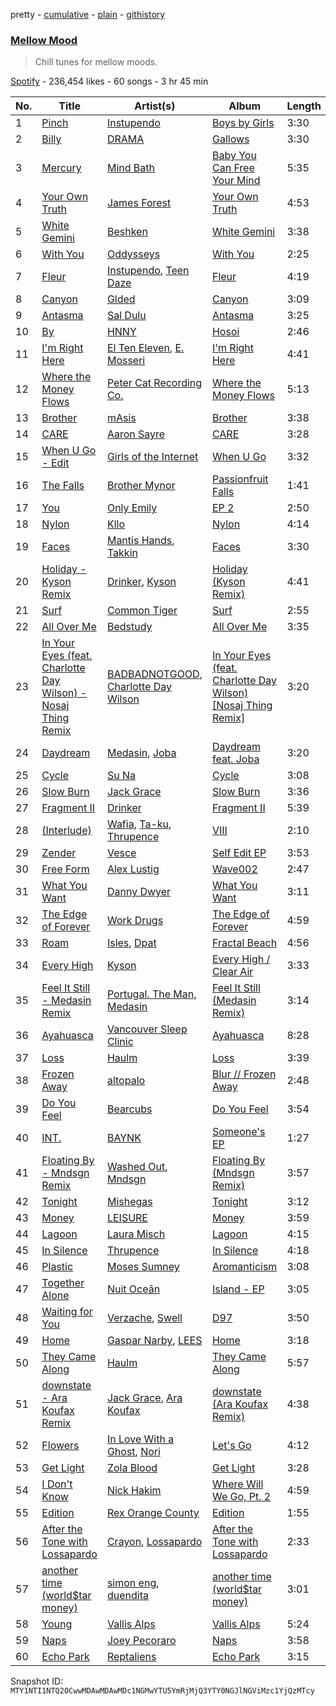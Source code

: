 pretty - [cumulative](/playlists/cumulative/37i9dQZF1DX2n5hpuulC75.md) - [plain](/playlists/plain/37i9dQZF1DX2n5hpuulC75) - [githistory](https://github.githistory.xyz/mackorone/spotify-playlist-archive/blob/main/playlists/plain/37i9dQZF1DX2n5hpuulC75)

### [Mellow Mood](https://open.spotify.com/playlist/37i9dQZF1DX2n5hpuulC75)

> Chill tunes for mellow moods.

[Spotify](https://open.spotify.com/user/spotify) - 236,454 likes - 60 songs - 3 hr 45 min

| No. | Title | Artist(s) | Album | Length |
|---|---|---|---|---|
| 1 | [Pinch](https://open.spotify.com/track/6wK7VH9tPHMztCRHx33E8u) | [Instupendo](https://open.spotify.com/artist/3ctnkEZGtVBTxS7IMin8nC) | [Boys by Girls](https://open.spotify.com/album/4KnjTXIO4Znm41fTeNEOPd) | 3:30 |
| 2 | [Billy](https://open.spotify.com/track/7CgenkSQAeoZnPbT6RVFXP) | [DRAMA](https://open.spotify.com/artist/7LvvNoUPwTZpgXDWBRrfHg) | [Gallows](https://open.spotify.com/album/3FaD5MKAsVySYyWnDqfuKV) | 3:30 |
| 3 | [Mercury](https://open.spotify.com/track/7qIcIbwxgoELlu989d3paB) | [Mind Bath](https://open.spotify.com/artist/6FdP93iZOV7BclbYDSlGOC) | [Baby You Can Free Your Mind](https://open.spotify.com/album/7vajxfrenQypkMf4vXj5nI) | 5:35 |
| 4 | [Your Own Truth](https://open.spotify.com/track/2wfqHxQtKQxHrsscsJRNrM) | [James Forest](https://open.spotify.com/artist/6TWuwqkarDY2IXyFaGAQd4) | [Your Own Truth](https://open.spotify.com/album/4vwKFcNLE0kUe8tsb7M4I7) | 4:53 |
| 5 | [White Gemini](https://open.spotify.com/track/4PuTvnil6uy4m6DGSnxrHE) | [Beshken](https://open.spotify.com/artist/5sHn9ENA6XtnLmOrVQt2BB) | [White Gemini](https://open.spotify.com/album/7IXVOxHTpOMXaMQivGKfuE) | 3:38 |
| 6 | [With You](https://open.spotify.com/track/2lskCyax2W4xf0OIvu1sus) | [Oddysseys](https://open.spotify.com/artist/7b5YV6ZD7IcamrC28c6cUd) | [With You](https://open.spotify.com/album/6DNml4of4LLHUa5FTBnJXu) | 2:25 |
| 7 | [Fleur](https://open.spotify.com/track/28a0RlnfHnnJ5tBA7OIPos) | [Instupendo](https://open.spotify.com/artist/3ctnkEZGtVBTxS7IMin8nC), [Teen Daze](https://open.spotify.com/artist/2GE6MAdyGzeXpY9TwIYd3l) | [Fleur](https://open.spotify.com/album/0HAiMf04OeW4qcgoN4wU82) | 4:19 |
| 8 | [Canyon](https://open.spotify.com/track/6aVohiCJIKSl1KRprTMOHX) | [Glded](https://open.spotify.com/artist/6LQHbUxsIOTU2vkzbUaXCH) | [Canyon](https://open.spotify.com/album/3wuICxTDIz3Mvg9qZ24WJT) | 3:09 |
| 9 | [Antasma](https://open.spotify.com/track/5RxZ8rFeQPBqefaWqEk3Ex) | [Sal Dulu](https://open.spotify.com/artist/6vZPwPZBhP2RCPcijCfRAV) | [Antasma](https://open.spotify.com/album/2shJEUIURDIlMslYeCl0zl) | 3:25 |
| 10 | [By](https://open.spotify.com/track/5C4sp6JprCFTO9ZQcg4qXs) | [HNNY](https://open.spotify.com/artist/6Yae9Ia1nq6JLLojBzwN1r) | [Hosoi](https://open.spotify.com/album/7zhdVONU5HcwpbmC7XtXsn) | 2:46 |
| 11 | [I'm Right Here](https://open.spotify.com/track/1P6nShfHtDMPeX9ioSpuDB) | [El Ten Eleven](https://open.spotify.com/artist/0d1j4VJ7gzAJaDslzmjTF0), [E\. Mosseri](https://open.spotify.com/artist/6uGJAxVdyHS0giyh2TzRWI) | [I'm Right Here](https://open.spotify.com/album/40FBsidorGc3bClqQAvXYe) | 4:41 |
| 12 | [Where the Money Flows](https://open.spotify.com/track/2B7MsTiOgVN0S7LHaTrt9w) | [Peter Cat Recording Co.](https://open.spotify.com/artist/41Nu7NgAj9rJxjj7JDuXrV) | [Where the Money Flows](https://open.spotify.com/album/2I9KdP79osKWxAa5LZMupE) | 5:13 |
| 13 | [Brother](https://open.spotify.com/track/6gtZgL7jUHYUQa3JvFJT90) | [mAsis](https://open.spotify.com/artist/1DTI5o8qbqWDGjftQlS4dw) | [Brother](https://open.spotify.com/album/2EY8U8KLgvUn5f7eUNxVN5) | 3:38 |
| 14 | [CARE](https://open.spotify.com/track/3VAdf6BXxTA7EpkaMvLxG4) | [Aaron Sayre](https://open.spotify.com/artist/5nFlxnPm75iO0XQTbmwxNZ) | [CARE](https://open.spotify.com/album/7AIKjTBeXLL1CseXezoqOp) | 3:28 |
| 15 | [When U Go \- Edit](https://open.spotify.com/track/2F3BynnuqegS6LOqnKYkn4) | [Girls of the Internet](https://open.spotify.com/artist/5tGmvKTFVL9bGZTxtvopHE) | [When U Go](https://open.spotify.com/album/2MWgIRGRWp2c0i1ak5bWVI) | 3:32 |
| 16 | [The Falls](https://open.spotify.com/track/77DvRscXwJ3N1xDyDch9KS) | [Brother Mynor](https://open.spotify.com/artist/2zTqapX1Uq3oXLkFIKG7Zq) | [Passionfruit Falls](https://open.spotify.com/album/44ozrkhehRvsNSufykTZ5l) | 1:41 |
| 17 | [You](https://open.spotify.com/track/4hUwGugDAOjypsfNyagxbA) | [Only Emily](https://open.spotify.com/artist/7zQJLySlh6khVpyF4W1IdT) | [EP 2](https://open.spotify.com/album/63nEJyxKj0LvRo3BUWoRK4) | 2:50 |
| 18 | [Nylon](https://open.spotify.com/track/4PfP4WMGO1ltuffPS27Bll) | [Kllo](https://open.spotify.com/artist/0RDC2Krd2nmqseGx5C8PQz) | [Nylon](https://open.spotify.com/album/3F5itcyJtIPXSaMjrY0jao) | 4:14 |
| 19 | [Faces](https://open.spotify.com/track/56pbX11yH6Ud2nuprJ111k) | [Mantis Hands](https://open.spotify.com/artist/1iqF9deWyPSHS48JzVFUk4), [Takkin](https://open.spotify.com/artist/6YJXZoTvzi4NK03J19R73d) | [Faces](https://open.spotify.com/album/5z0nZiOFUEMlewHJXY3ot4) | 3:30 |
| 20 | [Holiday \- Kyson Remix](https://open.spotify.com/track/3EsqrnNfJ9CgKtmqM8dJPN) | [Drinker](https://open.spotify.com/artist/2BfQmbIWtDNKSSHNAEOQur), [Kyson](https://open.spotify.com/artist/1ysHnRqLx1sIFxUlahQftx) | [Holiday \(Kyson Remix\)](https://open.spotify.com/album/13suTnGeieJJA5mF9ivLH2) | 4:41 |
| 21 | [Surf](https://open.spotify.com/track/4z5yrhsjY4HdWCZ5hxEEIb) | [Common Tiger](https://open.spotify.com/artist/3cFbMn6PWzK9ukWYrObGDi) | [Surf](https://open.spotify.com/album/6V91Y8wm7R34YiFIfozLqa) | 2:55 |
| 22 | [All Over Me](https://open.spotify.com/track/7N2KPKZAutekLgLNEg2AOF) | [Bedstudy](https://open.spotify.com/artist/7J2sXHrIECKuTgcKzNxz46) | [All Over Me](https://open.spotify.com/album/0UhBRmr4xtK0LMc9jwNyFC) | 3:35 |
| 23 | [In Your Eyes \(feat\. Charlotte Day Wilson\) \- Nosaj Thing Remix](https://open.spotify.com/track/7rcbHVWq8rCgpC6dO93kyl) | [BADBADNOTGOOD](https://open.spotify.com/artist/65dGLGjkw3UbddUg2GKQoZ), [Charlotte Day Wilson](https://open.spotify.com/artist/3GQboECxDT1xqPPWC30p7v) | [In Your Eyes \(feat\. Charlotte Day Wilson\) \[Nosaj Thing Remix\]](https://open.spotify.com/album/7fSFSItBNFLhjgH1c4F59R) | 3:20 |
| 24 | [Daydream](https://open.spotify.com/track/6DEDhjTllUrPw29BivTvn2) | [Medasin](https://open.spotify.com/artist/62vbsDRAq0qHdezaCOzB0T), [Joba](https://open.spotify.com/artist/2t64CHsmWouJNyXSwy5q2q) | [Daydream feat\. Joba](https://open.spotify.com/album/0WRsSZMzGnH9f4HOfzTybZ) | 3:20 |
| 25 | [Cycle](https://open.spotify.com/track/20Ugh1BvRxLSRiOmNylQoA) | [Su Na](https://open.spotify.com/artist/3GZowazH5ZdOUanJadDd4s) | [Cycle](https://open.spotify.com/album/2PzYL5a3De3BZIvJPCCitP) | 3:08 |
| 26 | [Slow Burn](https://open.spotify.com/track/6uSNQLr7hNFCsRCY0C2WJ9) | [Jack Grace](https://open.spotify.com/artist/4aj0Uc8eSN4NQPhLkFZSGB) | [Slow Burn](https://open.spotify.com/album/7dpk0QXdjtRSLqkbFnBSKg) | 3:36 |
| 27 | [Fragment II](https://open.spotify.com/track/4BE2zxYvp7iUqaj6nb7kyb) | [Drinker](https://open.spotify.com/artist/2BfQmbIWtDNKSSHNAEOQur) | [Fragment II](https://open.spotify.com/album/0w3OKPMhnsAMivBZCjMBZL) | 5:39 |
| 28 | [\(Interlude\)](https://open.spotify.com/track/3fVlhP6MF3Wfq4Zaa5Oann) | [Wafia](https://open.spotify.com/artist/0FL2d6iFFNAV3yBUbXjZ1U), [Ta\-ku](https://open.spotify.com/artist/13Kd75NSHSp9lB4CaqPMOV), [Thrupence](https://open.spotify.com/artist/33WEbJHirq23bohapH3pI9) | [VIII](https://open.spotify.com/album/0Vp2DwDWSTLzC99vUZEMdG) | 2:10 |
| 29 | [Zender](https://open.spotify.com/track/51WLmjgPAVhLnrjfQZ6tzh) | [Vesce](https://open.spotify.com/artist/2LOAyFzBD2LyAQby6Z6DKn) | [Self Edit EP](https://open.spotify.com/album/0gfvYcS9zeSgdaGc0nSEoN) | 3:53 |
| 30 | [Free Form](https://open.spotify.com/track/04qxabD9hKT45HsrOQqdVg) | [Alex Lustig](https://open.spotify.com/artist/5oLxJrktO7kOEJANS6nkZB) | [Wave002](https://open.spotify.com/album/1YdM5ZC57DMiQLAvsIWwAU) | 2:47 |
| 31 | [What You Want](https://open.spotify.com/track/41s8bVDv8tt5RiJ6V12grq) | [Danny Dwyer](https://open.spotify.com/artist/52dJMOJVjZ8ArXL4dDJ3Nd) | [What You Want](https://open.spotify.com/album/3GqhyF67ndGTkNjQD7Qz5M) | 3:11 |
| 32 | [The Edge of Forever](https://open.spotify.com/track/0v6dmK9TWQWY6NqBG7YVpK) | [Work Drugs](https://open.spotify.com/artist/0wLfAlTh58anndtgqA0MCU) | [The Edge of Forever](https://open.spotify.com/album/7KqxTEDu8NOKcr2665Zryv) | 4:59 |
| 33 | [Roam](https://open.spotify.com/track/6IfTJV3EFa20dpbp16PCLa) | [Isles](https://open.spotify.com/artist/5xwOOHYjyogCTn5St1rjLi), [Dpat](https://open.spotify.com/artist/5tCcGNhAW0do4RlIz9WilZ) | [Fractal Beach](https://open.spotify.com/album/2CHTice1Q8RAhifkpCvBvz) | 4:56 |
| 34 | [Every High](https://open.spotify.com/track/7vLqTNvm9cBl74CeiWmcId) | [Kyson](https://open.spotify.com/artist/1ysHnRqLx1sIFxUlahQftx) | [Every High / Clear Air](https://open.spotify.com/album/49QehWRE2HdUglkzcysZW9) | 3:33 |
| 35 | [Feel It Still \- Medasin Remix](https://open.spotify.com/track/4m6ObZmZ7wnyrKtmLvlyVE) | [Portugal\. The Man](https://open.spotify.com/artist/4kI8Ie27vjvonwaB2ePh8T), [Medasin](https://open.spotify.com/artist/62vbsDRAq0qHdezaCOzB0T) | [Feel It Still \(Medasin Remix\)](https://open.spotify.com/album/4zeRHgIHK8iRQ7vs3t1BJF) | 3:14 |
| 36 | [Ayahuasca](https://open.spotify.com/track/6oVm5ocTB8B0rjO5dZk8Px) | [Vancouver Sleep Clinic](https://open.spotify.com/artist/77BznF1Dr1k5KyEZ6Nn3jB) | [Ayahuasca](https://open.spotify.com/album/241mYCg9mXZXgfTAlTsktH) | 8:28 |
| 37 | [Loss](https://open.spotify.com/track/1yZUxtk1VoMiYUnD1yOjo8) | [Haulm](https://open.spotify.com/artist/6a0Kn7yto6kNqngYq9fC21) | [Loss](https://open.spotify.com/album/5p9mx2AX05jn6rzjzKUYNX) | 3:39 |
| 38 | [Frozen Away](https://open.spotify.com/track/4hboEacHpNTLg2xPmAfjR3) | [altopalo](https://open.spotify.com/artist/7uK0DQd6ovJfq8IjDy64fE) | [Blur // Frozen Away](https://open.spotify.com/album/2fqV2w0MSDUocsbpI0OSaa) | 2:48 |
| 39 | [Do You Feel](https://open.spotify.com/track/1o7GN5kATFdAUw1d8Uimba) | [Bearcubs](https://open.spotify.com/artist/5iPtkyoEOCILhwFgl2a2d3) | [Do You Feel](https://open.spotify.com/album/6zD2T7eIlbfZq3rZb1ngcW) | 3:54 |
| 40 | [INT.](https://open.spotify.com/track/0PkdPVAAf35WruJQsj9OSb) | [BAYNK](https://open.spotify.com/artist/28yVvEvA2lT3K5RNIhV1Dj) | [Someone's EP](https://open.spotify.com/album/7nONNWbe5d7OrhVPzivguN) | 1:27 |
| 41 | [Floating By \- Mndsgn Remix](https://open.spotify.com/track/7KlnAsAp5d2liLfQnUXITM) | [Washed Out](https://open.spotify.com/artist/5juOkIIy18sFw9L30syt1Z), [Mndsgn](https://open.spotify.com/artist/4GcpBLY8g8NrmimWbssM26) | [Floating By \(Mndsgn Remix\)](https://open.spotify.com/album/3KG1lZGWbEGUG3SvZFUUHb) | 3:57 |
| 42 | [Tonight](https://open.spotify.com/track/0Xx0UPF4loz1ZJeZs4yhA0) | [Mishegas](https://open.spotify.com/artist/1F3BcbR6yzILOCzzA3i0Rh) | [Tonight](https://open.spotify.com/album/0v32AOjRz05Bsmt2gwaoET) | 3:12 |
| 43 | [Money](https://open.spotify.com/track/1Pvp3lLLxoc0qKBDUjHvvn) | [LEISURE](https://open.spotify.com/artist/7b04D0yLktCUpvxQBhmG7R) | [Money](https://open.spotify.com/album/1o78NPweWzYF2cH9iWayZg) | 3:59 |
| 44 | [Lagoon](https://open.spotify.com/track/5A7FKtfUqykPsmQ1wMZLDo) | [Laura Misch](https://open.spotify.com/artist/0NrVrf231eji48nhNUJTXe) | [Lagoon](https://open.spotify.com/album/5JaQ8AXFiX3bgStAAKs4Eb) | 4:15 |
| 45 | [In Silence](https://open.spotify.com/track/0BsFp2sJPOdtRg3oUVWuh8) | [Thrupence](https://open.spotify.com/artist/33WEbJHirq23bohapH3pI9) | [In Silence](https://open.spotify.com/album/5rTCzfuf6vmgD08IQBJlsx) | 4:18 |
| 46 | [Plastic](https://open.spotify.com/track/18gcopzbu2DjQjR2DI5pE8) | [Moses Sumney](https://open.spotify.com/artist/5W10uJRsbt9bROJDKoI1Wn) | [Aromanticism](https://open.spotify.com/album/30WjNaR79shSTGB52IJTw0) | 3:08 |
| 47 | [Together Alone](https://open.spotify.com/track/3EIrhX6rhOZZ9tageWD5Om) | [Nuit Oceān](https://open.spotify.com/artist/4qhCtPKoctC2e4ADsXifH4) | [Island \- EP](https://open.spotify.com/album/0Tfyv7ejRsl3zr8xm16XAr) | 3:05 |
| 48 | [Waiting for You](https://open.spotify.com/track/6VnADht5DZuwR3aYX4Ufz2) | [Verzache](https://open.spotify.com/artist/59KX7XUUgAOOo5IyDjca0T), [Swell](https://open.spotify.com/artist/78xSB1R1x8T6o0QuRaodez) | [D97](https://open.spotify.com/album/0AVlhmontGKMUo0DlqJtS2) | 3:50 |
| 49 | [Home](https://open.spotify.com/track/0BgY4FS807k1sfs4ncUxJd) | [Gaspar Narby](https://open.spotify.com/artist/2j4vLZ1ZNKpYCPhk98FR2s), [LEES](https://open.spotify.com/artist/7GS5zVk2C5Bt4Gnzl87py5) | [Home](https://open.spotify.com/album/5jGmagbLNTCg0PvFJxXkyC) | 3:18 |
| 50 | [They Came Along](https://open.spotify.com/track/2pHmVgvvl7IJdxaofJ88YX) | [Haulm](https://open.spotify.com/artist/6a0Kn7yto6kNqngYq9fC21) | [They Came Along](https://open.spotify.com/album/5xpYPGDdWhSsP6DuRwYub5) | 5:57 |
| 51 | [downstate \- Ara Koufax Remix](https://open.spotify.com/track/4iYwaMVjH0E0QuSTWZlWg7) | [Jack Grace](https://open.spotify.com/artist/4aj0Uc8eSN4NQPhLkFZSGB), [Ara Koufax](https://open.spotify.com/artist/6DiOOEpE72LMevCgPUlNNO) | [downstate \(Ara Koufax Remix\)](https://open.spotify.com/album/6FmE1Ipm1ljBpRg3pNzaDI) | 4:38 |
| 52 | [Flowers](https://open.spotify.com/track/5VnaOLeK1lKfULuNwet8ck) | [In Love With a Ghost](https://open.spotify.com/artist/21tDFddcOFDYmiobTcls2O), [Nori](https://open.spotify.com/artist/1ZVchQJoK0CP4PR7bgr2Lo) | [Let's Go](https://open.spotify.com/album/7A1vIevZg3nz7jOjbfNh6R) | 4:12 |
| 53 | [Get Light](https://open.spotify.com/track/3VGqj3ZkIKE6dZCqXZQdIk) | [Zola Blood](https://open.spotify.com/artist/3oxkIoEAyXXQlLTZXlffLJ) | [Get Light](https://open.spotify.com/album/2PUSsWHPs1h48a7DaFYvY7) | 3:28 |
| 54 | [I Don't Know](https://open.spotify.com/track/6ejOqrr7r2LcUDxIqZyygp) | [Nick Hakim](https://open.spotify.com/artist/1Goe2NezNnym45kco2xTk6) | [Where Will We Go, Pt\. 2](https://open.spotify.com/album/0bBNzY4QWzJQeINFVoum9v) | 4:59 |
| 55 | [Edition](https://open.spotify.com/track/1wz7B02oOtrTW6SNLG0cSk) | [Rex Orange County](https://open.spotify.com/artist/7pbDxGE6nQSZVfiFdq9lOL) | [Edition](https://open.spotify.com/album/6Do68lYD1UfOmeBYtsxF18) | 1:55 |
| 56 | [After the Tone with Lossapardo](https://open.spotify.com/track/6fKX7zoYa5nfpHnnmcKg6t) | [Crayon](https://open.spotify.com/artist/1byiL1WtteUjvqT6GhlEfh), [Lossapardo](https://open.spotify.com/artist/6amhIkFAweDp9aQ8FKQ606) | [After the Tone with Lossapardo](https://open.spotify.com/album/4O6xAkwEEunTtOIv05VpOm) | 2:33 |
| 57 | [another time \(world$tar money\)](https://open.spotify.com/track/3pq5SHP8DwySlbUL0KIoRy) | [simon eng](https://open.spotify.com/artist/0YXc5Rre8iZ6CfxNtzBJhC), [duendita](https://open.spotify.com/artist/4vZBqD3QXrKiE3mZ6zHr22) | [another time \(world$tar money\)](https://open.spotify.com/album/0bMuRzy7dDIfKgliEaw4DV) | 3:01 |
| 58 | [Young](https://open.spotify.com/track/3u4rIcRR7gSoJdkJIx9zpu) | [Vallis Alps](https://open.spotify.com/artist/7qhWa7UI1QNZNDnzYwAYZm) | [Vallis Alps](https://open.spotify.com/album/0s2fghAEEk3Uzz1IbGMDlq) | 5:24 |
| 59 | [Naps](https://open.spotify.com/track/3tnJuFQtMrbf0nBx3tqGAS) | [Joey Pecoraro](https://open.spotify.com/artist/44insiIQApkRaCMIbuaISJ) | [Naps](https://open.spotify.com/album/1x97Q26gAmHUMEmc7vXP1v) | 3:58 |
| 60 | [Echo Park](https://open.spotify.com/track/3vEIzJE4xGmfmufxa5QVGr) | [Reptaliens](https://open.spotify.com/artist/0CbJ7vhSBVagdeLhNcf9v1) | [Echo Park](https://open.spotify.com/album/1NiFRjtKzHtLTX2yOGZ5Xm) | 3:15 |

Snapshot ID: `MTY1NTI1NTQ2OCwwMDAwMDAwMDc1NGMwYTU5YmRjMjQ3YTY0NGJlNGViMzc1YjQzMTcy`
